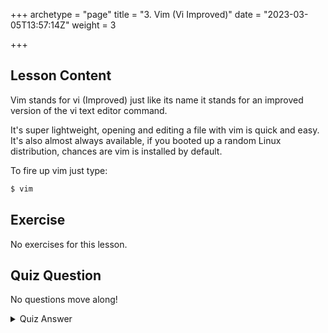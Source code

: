 +++
archetype = "page"
title = "3. Vim (Vi Improved)"
date = "2023-03-05T13:57:14Z"
weight = 3

+++

## Lesson Content

Vim stands for vi (Improved) just like its name it stands for an improved version of the vi text editor command.

It's super lightweight, opening and editing a file with vim is quick and easy. It's also almost always available, if you booted up a random Linux distribution, chances are vim is installed by default. 

To fire up vim just type: 
```bash 
$ vim
```

## Exercise

No exercises for this lesson.

## Quiz Question

No questions move along!

<details>
    <summary>Quiz Answer</summary>
</details>
